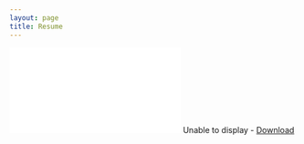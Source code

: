 ```yaml
---
layout: page
title: Resume
---
```

<div id="resume-pdf" class="full-content">
  <object data="resume/resume.pdf" type="application/pdf">
    <embed src="resume/resume.pdf" type='application/pdf'>
      Unable to display - <a href="/resume.pdf">Download</a>
    </embed>
  </object>
</div>
